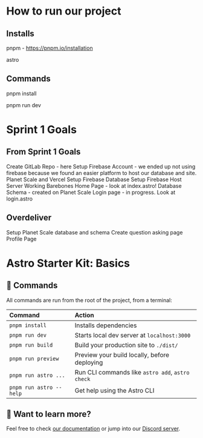 # How to run our project

## Installs
pnpm - https://pnpm.io/installation

astro

## Commands
pnpm install

pnpm run dev

# Sprint 1 Goals
## From Sprint 1 Goals
Create GitLab Repo - here
Setup Firebase Account - we ended up not using firebase because we found an easier platform to host our database and site. Planet Scale and Vercel
Setup Firebase Database
Setup Firebase Host Server
Working Barebones Home Page - look at index.astro!
Database Schema - created on Planet Scale
Login page - in progress. Look at login.astro
## Overdeliver
Setup Planet Scale database and schema
Create question asking page
Profile Page






# Astro Starter Kit: Basics

## 🧞 Commands

All commands are run from the root of the project, from a terminal:

| Command                | Action                                           |
| :--------------------- | :----------------------------------------------- |
| `pnpm install`          | Installs dependencies                            |
| `pnpm run dev`          | Starts local dev server at `localhost:3000`      |
| `pnpm run build`        | Build your production site to `./dist/`          |
| `pnpm run preview`      | Preview your build locally, before deploying     |
| `pnpm run astro ...`    | Run CLI commands like `astro add`, `astro check` |
| `pnpm run astro --help` | Get help using the Astro CLI                     |

## 👀 Want to learn more?

Feel free to check [our documentation](https://docs.astro.build) or jump into our [Discord server](https://astro.build/chat).
